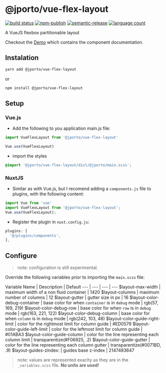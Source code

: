 # @jporto/vue-flex-layout

[![build status](https://img.shields.io/gitlab/pipeline/porto/vue-flex-layout/master.svg)](https://gitlab.com/porto/vue-flex-layout.git)
[![npm-publish](https://img.shields.io/npm/dm/@jporto/vue-flex-layout.svg)](https://www.npmjs.com/package/@jporto/vue-flex-layout)
[![semantic-release](https://img.shields.io/badge/%20%20%F0%9F%93%A6%F0%9F%9A%80-semantic--release-e10079.svg)](https://github.com/semantic-release/semantic-release)
[![language count](https://img.shields.io/github/languages/count/joseporto/vue-flex-layout.svg)](https://gitlab.com/porto/vue-flex-layout/-/graphs/master/charts)

A VueJS flexbox partitionable layout

Checkout the [Demo](https://porto.gitlab.io/vue-flex-layout/) which contains the component documentation.

## Instalation

```bash
yarn add @jporto/vue-flex-layout
```

or

```bash
npm install @jporto/vue-flex-layout
```

## Setup

### Vue.js

- Add the following to you application main.js file:

```js
import VueFlexLayout from '@jporto/vue-flex-layout'

Vue.use(VueFlexLayout)
```

- import the styles

```scss
@import '@jporto/vue-flex-layout/dist/@jporto/main.scss';
```

### NuxtJS

- Similar as with Vue.js, but I recomend adding a `components.js` file to plugins, with the following content:
  
```js
import Vue from 'vue'
import VueFlexLayout from '@jporto/vue-flex-layout';
Vue.use(VueFlexLayout);
```

- Register the plugin in `nuxt.config.js`:

```js
plugins: [
  '@/plugins/components',
],
```

## Configure

> note: configuration is still experimental.

Override the following variables prior to importing the `main.scss` file:

Variable Name | Description | Default
--- | --- | --- | ---
$layout-max-width | maximum width of a non fluid container | 1420
$layout-columns | maximum number of columns | 12
$layout-gutter | gutter size in px | 16
$layout-color-debug-container | base color for when `container` is in `debug` mode | rgb(57, 169, 219)
$layout-color-debug-row | base color for when `row` is in `debug` mode | rgb(163, 221, 122)
$layout-color-debug-column | base color for when `column` is in `debug` mode | rgb(242, 103, 48)
$layout-color-guide-right-limit | color for the rightmost limit for column guide | #ED0579
$layout-color-guide-left-limit | color for the leftmost limit for column guide | #01ABA3
$layout-color-guide-column | color for the line representing each column limit | transparentize(#F06925, .2)
$layout-color-guide-gutter | color for the line representing each column gutter | transparentize(#0071BD, .9)
$layout-guides-zindex: | guides base z-index | 2147483647

> note: values are represented exaclty as they are in the `_variables.scss` file. **No units are used!**
